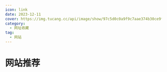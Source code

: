 ```yaml
---
icon: link
date: 2023-12-11
cover: https://img.tucang.cc/api/image/show/97c5d0c0a9f9c7aae374b30ce9f16e6d
category:
  - 网址收藏
tag:
  - 网站
---
```


# 网站推荐

<BiliBili bvid="BV1kt411o7C3" />
